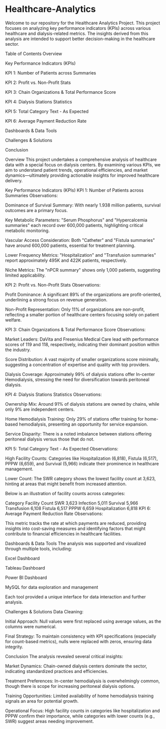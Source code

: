 # Healthcare-Analytics
Welcome to our repository for the Healthcare Analytics Project. This project focuses on analyzing key performance indicators (KPIs) across various healthcare and dialysis-related metrics. The insights derived from this analysis are intended to support better decision-making in the healthcare sector.

Table of Contents
Overview

Key Performance Indicators (KPIs)

KPI 1: Number of Patients across Summaries

KPI 2: Profit vs. Non-Profit Stats

KPI 3: Chain Organizations & Total Performance Score

KPI 4: Dialysis Stations Statistics

KPI 5: Total Category Text - As Expected

KPI 6: Average Payment Reduction Rate

Dashboards & Data Tools

Challenges & Solutions

Conclusion



Overview
This project undertakes a comprehensive analysis of healthcare data with a special focus on dialysis centers. By examining various KPIs, we aim to understand patient trends, operational efficiencies, and market dynamics—ultimately providing actionable insights for improved healthcare delivery.

Key Performance Indicators (KPIs)
KPI 1: Number of Patients across Summaries
Observations:

Dominance of Survival Summary: With nearly 1.938 million patients, survival outcomes are a primary focus.

Key Metabolic Parameters: "Serum Phosphorus" and "Hypercalcemia summaries" each record over 600,000 patients, highlighting critical metabolic monitoring.

Vascular Access Consideration: Both "Catheter" and "Fistula summaries" have around 600,000 patients, essential for treatment planning.

Lower Frequency Metrics: "Hospitalization" and "Transfusion summaries" report approximately 495K and 422K patients, respectively.

Niche Metrics: The "nPCR summary" shows only 1,000 patients, suggesting limited applicability.

KPI 2: Profit vs. Non-Profit Stats
Observations:

Profit Dominance: A significant 89% of the organizations are profit-oriented, underlining a strong focus on revenue generation.

Non-Profit Representation: Only 11% of organizations are non-profit, reflecting a smaller portion of healthcare centers focusing solely on patient welfare.

KPI 3: Chain Organizations & Total Performance Score
Observations:

Market Leaders: DaVita and Fresenius Medical Care lead with performance scores of 119 and 118, respectively, indicating their dominant position within the industry.

Score Distribution: A vast majority of smaller organizations score minimally, suggesting a concentration of expertise and quality with top providers.

Dialysis Coverage: Approximately 99% of dialysis stations offer In-center Hemodialysis, stressing the need for diversification towards peritoneal dialysis.

KPI 4: Dialysis Stations Statistics
Observations:

Ownership Mix: Around 91% of dialysis stations are owned by chains, while only 9% are independent centers.

Home Hemodialysis Training: Only 29% of stations offer training for home-based hemodialysis, presenting an opportunity for service expansion.

Service Disparity: There is a noted imbalance between stations offering peritoneal dialysis versus those that do not.

KPI 5: Total Category Text - As Expected
Observations:

High Facility Counts: Categories like Hospitalization (6,818), Fistula (6,517), PPPW (6,659), and Survival (5,966) indicate their prominence in healthcare management.

Lower Count: The SWR category shows the lowest facility count at 3,623, hinting at areas that might benefit from increased attention.

Below is an illustration of facility counts across categories:

Category	Facility Count
SWR	3,623
Infection	5,011
Survival	5,966
Transfusion	6,108
Fistula	6,517
PPPW	6,659
Hospitalization	6,818
KPI 6: Average Payment Reduction Rate
Observations:

This metric tracks the rate at which payments are reduced, providing insights into cost-saving measures and identifying factors that might contribute to financial efficiencies in healthcare facilities.

Dashboards & Data Tools
The analysis was supported and visualized through multiple tools, including:

Excel Dashboard

Tableau Dashboard

Power BI Dashboard

MySQL for data exploration and management

Each tool provided a unique interface for data interaction and further analysis.

Challenges & Solutions
Data Cleaning:

Initial Approach: Null values were first replaced using average values, as the columns were numerical.

Final Strategy: To maintain consistency with KPI specifications (especially for count-based metrics), nulls were replaced with zeros, ensuring data integrity.

Conclusion
The analysis revealed several critical insights:

Market Dynamics: Chain-owned dialysis centers dominate the sector, indicating standardized practices and efficiencies.

Treatment Preferences: In-center hemodialysis is overwhelmingly common, though there is scope for increasing peritoneal dialysis options.

Training Opportunities: Limited availability of home hemodialysis training signals an area for potential growth.

Operational Focus: High facility counts in categories like hospitalization and PPPW confirm their importance, while categories with lower counts (e.g., SWR) suggest areas needing improvement.
